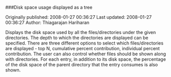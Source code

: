###Disk space usage displayed as a tree

Originally published: 2008-01-27 00:36:27
Last updated: 2008-01-27 00:36:27
Author: Thiagarajan Hariharan

Displays the disk space used by all the files/directories under the given directories. The depth to which the directories are displayed can be specified. There are three different options to select which files/directories are displayed - top N, cumulative percent contribution, individual percent contribution. The user can also control whether files should be shown along with directories. For each entry, in addition to its disk space, the percentage of the disk space of the parent directory that the entry consumes is also shown.